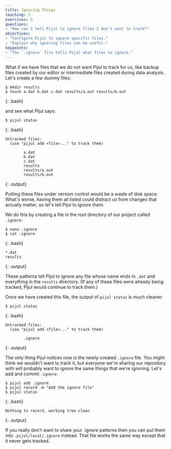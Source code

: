 ```yaml
---
title: Ignoring Things
teaching: 5
exercises: 0
questions:
- "How can I tell Pijul to ignore files I don't want to track?"
objectives:
- "Configure Pijul to ignore specific files."
- "Explain why ignoring files can be useful."
keypoints:
- "The `.ignore` file tells Pijul what files to ignore."
---
```


What if we have files that we do not want Pijul to track for us,
like backup files created by our editor
or intermediate files created during data analysis.
Let's create a few dummy files:

~~~
$ mkdir results
$ touch a.dat b.dat c.dat results/a.out results/b.out
~~~
{: .bash}

and see what Pijul says:

~~~
$ pijul status
~~~
{: .bash}

~~~
Untracked files:
  (use "pijul add <file>..." to track them)

        a.dat
        b.dat
        c.dat
        results
        results/a.out
        results/b.out
~~~
{: .output}

Putting these files under version control would be a waste of disk space.
What's worse,
having them all listed could distract us from changes that actually matter,
so let's tell Pijul to ignore them.

We do this by creating a file in the root directory of our project called `.ignore`:

~~~
$ nano .ignore
$ cat .ignore
~~~
{: .bash}

~~~
*.dat
results
~~~
{: .output}

These patterns tell Pijul to ignore any file whose name ends in `.dat`
and everything in the `results` directory.
(If any of these files were already being tracked,
Pijul would continue to track them.)

Once we have created this file,
the output of `pijul status` is much cleaner:

~~~
$ pijul status
~~~
{: .bash}

~~~
Untracked files:
  (use "pijul add <file>..." to track them)

        .ignore
~~~
{: .output}

The only thing Pijul notices now is the newly-created `.ignore` file.
You might think we wouldn't want to track it,
but everyone we're sharing our repository with will probably want to ignore
the same things that we're ignoring.
Let's add and commit `.ignore`:

~~~
$ pijul add .ignore
$ pijul record -m "Add the ignore file"
$ pijul status
~~~
{: .bash}

~~~
Nothing to record, working tree clean
~~~
{: .output}

If you really don't want to share your .ignore patterns then you can put them into 
`.pijul/local/.ignore` instead.  That file works the same way except that
 it never gets tracked.
 
